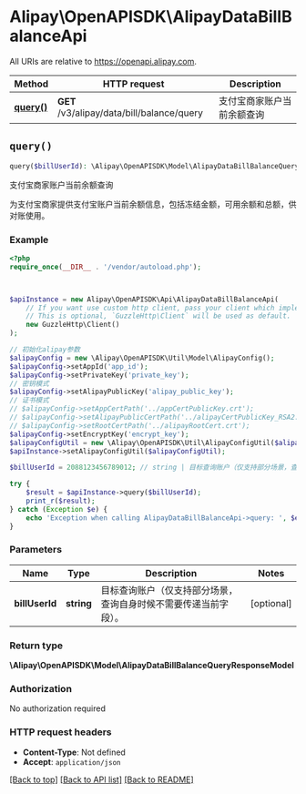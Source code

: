 # Alipay\OpenAPISDK\AlipayDataBillBalanceApi

All URIs are relative to https://openapi.alipay.com.

Method | HTTP request | Description
------------- | ------------- | -------------
[**query()**](AlipayDataBillBalanceApi.md#query) | **GET** /v3/alipay/data/bill/balance/query | 支付宝商家账户当前余额查询


## `query()`

```php
query($billUserId): \Alipay\OpenAPISDK\Model\AlipayDataBillBalanceQueryResponseModel
```

支付宝商家账户当前余额查询

为支付宝商家提供支付宝账户当前余额信息，包括冻结金额，可用余额和总额，供对账使用。

### Example

```php
<?php
require_once(__DIR__ . '/vendor/autoload.php');



$apiInstance = new Alipay\OpenAPISDK\Api\AlipayDataBillBalanceApi(
    // If you want use custom http client, pass your client which implements `GuzzleHttp\ClientInterface`.
    // This is optional, `GuzzleHttp\Client` will be used as default.
    new GuzzleHttp\Client()
);

// 初始化alipay参数
$alipayConfig = new \Alipay\OpenAPISDK\Util\Model\AlipayConfig();
$alipayConfig->setAppId('app_id');
$alipayConfig->setPrivateKey('private_key');
// 密钥模式
$alipayConfig->setAlipayPublicKey('alipay_public_key');
// 证书模式
// $alipayConfig->setAppCertPath('../appCertPublicKey.crt');
// $alipayConfig->setAlipayPublicCertPath('../alipayCertPublicKey_RSA2.crt');
// $alipayConfig->setRootCertPath('../alipayRootCert.crt');
$alipayConfig->setEncryptKey('encrypt_key');
$alipayConfigUtil = new \Alipay\OpenAPISDK\Util\AlipayConfigUtil($alipayConfig);
$apiInstance->setAlipayConfigUtil($alipayConfigUtil);

$billUserId = 2088123456789012; // string | 目标查询账户（仅支持部分场景，查询自身时候不需要传递当前字段）。

try {
    $result = $apiInstance->query($billUserId);
    print_r($result);
} catch (Exception $e) {
    echo 'Exception when calling AlipayDataBillBalanceApi->query: ', $e->getMessage(), PHP_EOL;
}
```

### Parameters

Name | Type | Description  | Notes
------------- | ------------- | ------------- | -------------
 **billUserId** | **string**| 目标查询账户（仅支持部分场景，查询自身时候不需要传递当前字段）。 | [optional]

### Return type

**\Alipay\OpenAPISDK\Model\AlipayDataBillBalanceQueryResponseModel**

### Authorization

No authorization required

### HTTP request headers

- **Content-Type**: Not defined
- **Accept**: `application/json`

[[Back to top]](#) [[Back to API list]](../../README.md#api-endpoints)
[[Back to README]](../../README.md)
